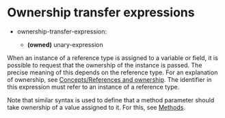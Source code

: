 

Ownership transfer expressions
==============================

-   ownership-transfer-expression:

    -   **(owned)** unary-expression

When an instance of a reference type is assigned to a variable or field, it is possible to request that the ownership of the instance is passed. The precise meaning of this depends on the reference type. For an explanation of ownership, see [Concepts/References and ownership](http://wiki.gnome.org/action/show/Projects/Vala/Manual/Export/Vala/Manual/Concepts#References_and_ownership). The identifier in this expression must refer to an instance of a reference type.

Note that similar syntax is used to define that a method parameter should take ownership of a value assigned to it. For this, see [Methods](http://wiki.gnome.org/action/show/Projects/Vala/Manual/Export/Vala/Manual/Methods#).

